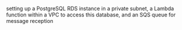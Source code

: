 setting up a PostgreSQL RDS instance in a private subnet, a Lambda function within a VPC to access this database, and an SQS queue for message reception